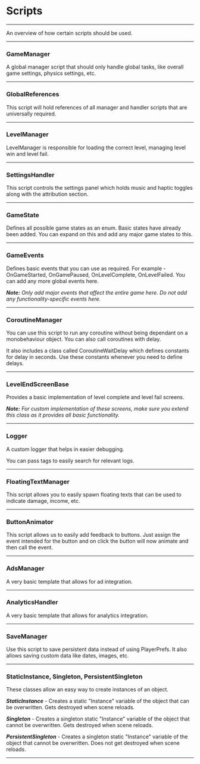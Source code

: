 # Scripts

---

An overview of how certain scripts should be used.

---

### GameManager

A global manager script that should only handle global tasks, like overall game settings, physics settings, etc.

---

### GlobalReferences

This script will hold references of all manager and handler scripts that are universally required.

---

### LevelManager

LevelManager is responsible for loading the correct level, managing level win and level fail.

---

### SettingsHandler

This script controls the settings panel which holds music and haptic toggles along with the attribution section.

---

### GameState

Defines all possible game states as an enum. Basic states have already been added. You can expand on this and add any major game states to this.

---

### GameEvents

Defines basic events that you can use as required. For example - OnGameStarted, OnGamePaused, OnLevelComplete, OnLevelFailed. You can add any more global events here.

<b><i> Note:</b>  Only add major events that affect the entire game here. Do not add any functionality-specific events here.</i>

---

### CoroutineManager

You can use this script to run any coroutine without being dependant on a monobehaviour object. You can also call coroutines with delay.

It also includes a class called CoroutineWaitDelay which defines constants for delay in seconds. Use these constants whenever you need to define delays.

---

### LevelEndScreenBase

Provides a basic implementation of level complete and level fail screens.

<b><i> Note:</b> For custom implementation of these screens, make sure you extend this class as it provides all basic functionality.</i>

---

### Logger

A custom logger that helps in easier debugging.

You can pass tags to easily search for relevant logs.

---

### FloatingTextManager

This script allows you to easily spawn floating texts that can be used to indicate damage, income, etc.

---

### ButtonAnimator

This script allows us to easily add feedback to buttons. Just assign the event intended for the button and on click the button will now animate and then call the event.

---

### AdsManager

A very basic template that allows for ad integration.

---

### AnalyticsHandler

A very basic template that allows for analytics integration.

---

### SaveManager

Use this script to save persistent data instead of using PlayerPrefs. It also allows saving custom data like dates, images, etc.

---

### StaticInstance, Singleton, PersistentSingleton

These classes allow an easy way to create instances of an object.

<b><i>StaticInstance</i></b> - Creates a static "Instance" variable of the object that can be overwritten. Gets destroyed when scene reloads.

<b><i>Singleton</i></b> - Creates a singleton static "Instance" variable of the object that cannot be overwritten. Gets destroyed when scene reloads.

<b><i>PersistentSingleton</i></b> - Creates a singleton static "Instance" variable of the object that cannot be overwritten. Does not get destroyed when scene reloads.

---

###